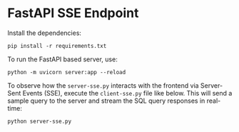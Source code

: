 # FastAPI SSE Endpoint 

Install the dependencies:
```
pip install -r requirements.txt
```

To run the FastAPI based server, use:
```
python -m uvicorn server:app --reload
```

To observe how the `server-sse.py` interacts with the frontend via Server-Sent Events (SSE), execute the `client-sse.py` file like below. This will send a sample query to the server and stream the SQL query responses in real-time:
```
python server-sse.py
```